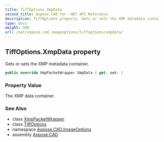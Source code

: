 ```yaml
---
title: TiffOptions.XmpData
second_title: Aspose.CAD for .NET API Reference
description: TiffOptions property. Gets or sets the XMP metadata container
type: docs
weight: 500
url: /net/aspose.cad.imageoptions/tiffoptions/xmpdata/
---
```

## TiffOptions.XmpData property

Gets or sets the XMP metadata container.

```csharp
public override XmpPacketWrapper XmpData { get; set; }
```

### Property Value

The XMP data container.

### See Also

* class [XmpPacketWrapper](../../../aspose.cad.xmp/xmppacketwrapper/)
* class [TiffOptions](../)
* namespace [Aspose.CAD.ImageOptions](../../tiffoptions/)
* assembly [Aspose.CAD](../../../)


